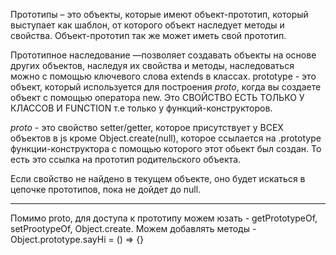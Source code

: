 Прототипы – это объекты, которые имеют объект-прототип, который выступает как шаблон, от которого объект наследует методы и свойства. Объект-прототип так же может иметь свой прототип. 

Прототипное наследование —позволяет создавать объекты на основе других объектов, наследуя их свойства и методы, наследоваться можно с помощью ключевого слова extends в классах. prototype - это объект, который используется для построения _proto_, когда вы создаете объект с помощью оператора new. Это СВОЙСТВО ЕСТЬ ТОЛЬКО У КЛАССОВ И FUNCTION т.е только у функций-конструкторов. 

_proto_ - это свойство setter/getter, которое присутствует у ВСЕХ объектов в js кроме Object.create(null), которое ссылается на .prototype функции-конструктора с помощью которого этот обьект был создан. То есть это ссылка на прототип родительского объекта.

Если свойство не найдено в текущем объекте, оно будет искаться в цепочке прототипов, пока не дойдет до null.

-----------------------------

Помимо proto, для доступа к прототипу можем юзать - getPrototypeOf, setProotypeOf, Object.create. Можем добавлять методы - Object.prototype.sayHi = () => {}